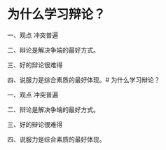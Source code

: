 # 为什么学习辩论？

一、观点 冲突普遍

二、辩论是解决争端的最好方式。

三、好的辩论很难得

四、说服力是综合素质的最好体现。# 为什么学习辩论？

一、观点 冲突普遍

二、辩论是解决争端的最好方式。

三、好的辩论很难得

四、说服力是综合素质的最好体现。